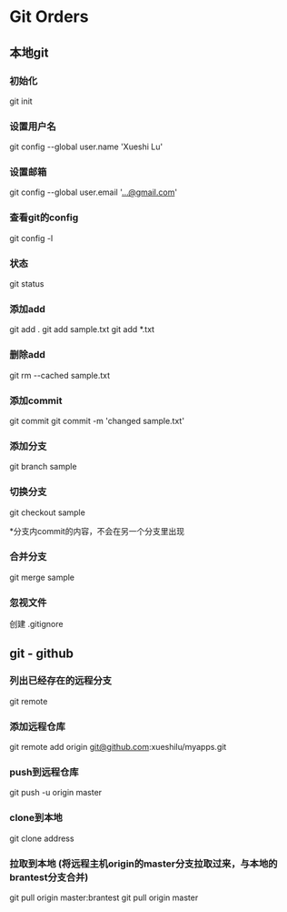 # Git Orders

## 本地git

### 初始化
git init

### 设置用户名
git config --global user.name 'Xueshi Lu'

### 设置邮箱
git config --global user.email '...@gmail.com'

### 查看git的config
git config -l

### 状态
git status

### 添加add
git add .
git add sample.txt
git add *.txt

### 删除add
git rm --cached sample.txt

### 添加commit
git commit
git commit -m 'changed sample.txt'

### 添加分支
git branch sample

### 切换分支
git checkout sample

*分支内commit的内容，不会在另一个分支里出现

### 合并分支
git merge sample

### 忽视文件
创建 .gitignore

## git - github

### 列出已经存在的远程分支
git remote

### 添加远程仓库
git remote add origin git@github.com:xueshilu/myapps.git

### push到远程仓库
git push -u origin master

### clone到本地
git clone address

### 拉取到本地 (将远程主机origin的master分支拉取过来，与本地的brantest分支合并)
git pull origin master:brantest
git pull origin master
